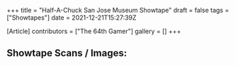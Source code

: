 +++
title = "Half-A-Chuck San Jose Museum Showtape"
draft = false
tags = ["Showtapes"]
date = 2021-12-21T15:27:39Z

[Article]
contributors = ["The 64th Gamer"]
gallery = []
+++
<h2>Showtape Scans / Images:</h2>

